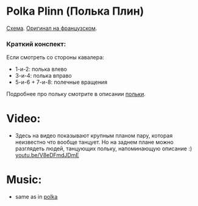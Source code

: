 Polka Plinn (Полька Плин)
========
[Схема](https://translate.google.ru/translate?hl=en&sl=fr&tl=ru&u=http%3A%2F%2Fdansesbretonnes.gwalarn.org%2Fdanses%2Fpolka_plinn.html). [Оригинал на французском](http://dansesbretonnes.gwalarn.org/danses/polka_plinn.html).

### Краткий конспект:
Если смотреть со стороны кавалера:

- 1-и-2: полька влево
- 3-и-4: полька вправо
- 5-и-6 + 7-и-8: полечные вращения

Подробнее про польку смотрите в описании [польки](polka.md).

Video:
======
- Здесь на видео показывают крупным планом пару, которая неизвестно что вообще танцует. Но на заднем плане можно разглядеть людей, танцующих польку, напоминающую описание :) [youtu.be/V8eDFmdJDmE](https://www.youtube.com/watch?v=V8eDFmdJDmE)

Music:
======
- same as in [polka](polka.md)
